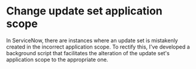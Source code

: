 # Change update set application scope
In ServiceNow, there are instances where an update set is mistakenly created in the incorrect application scope. To rectify this, I've developed a background script that facilitates the alteration of the update set's application scope to the appropriate one.
